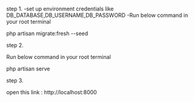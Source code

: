 step 1.
-set up environment credentials like DB_DATABASE,DB_USERNAME,DB_PASSWORD 
-Run below command in your root terminal

php artisan migrate:fresh --seed 

step 2.

Run below command in your root terminal

php artisan serve 

step 3.

open this link : http://localhost:8000
